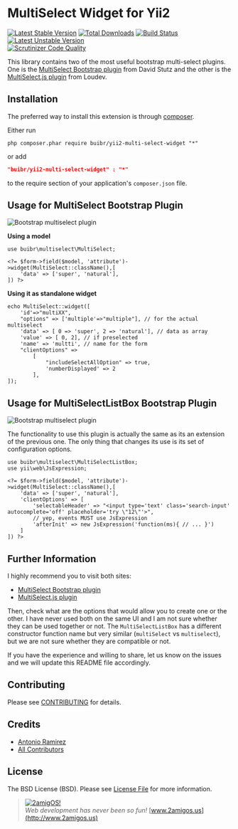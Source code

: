 MultiSelect Widget for Yii2
===========================
[![Latest Stable Version](https://poser.pugx.org/2amigos/yii2-multi-select-widget/version)](https://packagist.org/packages/2amigos/yii2-multi-select-widget)
[![Total Downloads](https://poser.pugx.org/2amigos/yii2-multi-select-widget/downloads)](https://packagist.org/packages/2amigos/yii2-multi-select-widget)
[![Build Status](https://travis-ci.org/2amigos/yii2-multi-select-widget.svg?branch=master)](https://travis-ci.org/2amigos/yii2-multi-select-widget)
[![Latest Unstable Version](https://poser.pugx.org/2amigos/yii2-multi-select-widget/v/unstable)](//packagist.org/packages/2amigos/yii2-multi-select-widget)  
[![Scrutinizer Code Quality](https://scrutinizer-ci.com/g/2amigos/yii2-multi-select-widget/badges/quality-score.png?b=master)](https://scrutinizer-ci.com/g/2amigos/multi-select-widget/?branch=master)

This library contains two of the most useful bootstrap multi-select plugins. One is the  [MultiSelect Bootstrap plugin](http://davidstutz.github.io/bootstrap-multiselect) from David Stutz and the other is 
the [MultiSelect.js plugin](http://loudev.com/) from Loudev.

Installation
------------
The preferred way to install this extension is through [composer](http://getcomposer.org/download/).

Either run

```
php composer.phar require buibr/yii2-multi-select-widget "*"
```
or add

```json
"buibr/yii2-multi-select-widget" : "*"
```

to the require section of your application's `composer.json` file.

Usage for MultiSelect Bootstrap Plugin
--------------------------------------

![Bootstrap multiselect plugin](bootstrap-multiselect.png)

**Using a model**
 
```
use buibr\multiselect\MultiSelect;

<?= $form->field($model, 'attribute')->widget(MultiSelect::className(),[
    'data' => ['super', 'natural'],
]) ?>
```

**Using it as standalone widget**

```
echo MultiSelect::widget([
    'id'=>"multiXX",
    "options" => ['multiple'=>"multiple"], // for the actual multiselect
    'data' => [ 0 => 'super', 2 => 'natural'], // data as array
    'value' => [ 0, 2], // if preselected
    'name' => 'multti', // name for the form
    "clientOptions" => 
        [
            "includeSelectAllOption" => true,
            'numberDisplayed' => 2
        ], 
]);
```

Usage for MultiSelectListBox Bootstrap Plugin
---------------------------------------------

![Bootstrap multiselect plugin](multiselect.png)

The functionality to use this plugin is actually the same as its an extension of the previous one. The only thing that 
changes its use is its set of configuration options. 

```
use buibr\multiselect\MultiSelectListBox;
use yii\web\JsExpression;

<?= $form->field($model, 'attribute')->widget(MultiSelect::className(),[
    'data' => ['super', 'natural'],
    'clientOptions' => [
        'selectableHeader' => "<input type='text' class='search-input' autocomplete='off' placeholder='try \"12\"'>",
        // yep, events MUST use JsExpression
        'afterInit' => new JsExpression('function(ms){ // ... }')
    ]
]) ?>
```

Further Information
-------------------

I highly recommend you to visit both sites: 

- [MultiSelect Bootstrap plugin](http://davidstutz.github.io/bootstrap-multiselect)
- [MultiSelect.js plugin](http://loudev.com/)


Then, check what are the options that would allow you to create one or the other. I have never used both on the same 
UI and I am not sure whether they can be used together or not. The `MultiSelectListBox` has a different constructor 
function name but very similar (`multiSelect` vs `multiselect`), but we are not sure whether they are compatible or not.  

If you have the experience and willing to share, let us know on the issues and we will update this README file 
accordingly.


Contributing
------------

Please see [CONTRIBUTING](CONTRIBUTING.md) for details.

Credits
-------

- [Antonio Ramirez](https://github.com/tonydspaniard)
- [All Contributors](../../contributors)


License
-------

The BSD License (BSD). Please see [License File](LICENSE.md) for more information.


> [![2amigOS!](http://www.gravatar.com/avatar/55363394d72945ff7ed312556ec041e0.png)](http://www.2amigos.us)   
<i>Web development has never been so fun!</i>
[www.2amigos.us](http://www.2amigos.us)
